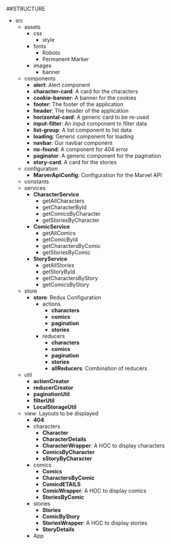 ##STRUCTURE

- src
  - assets
    - css
      - style
    - fonts
      - Roboto
      - Permanent Marker
    - images
      - banner
  - components
    - **alert**: Alert component
    - **character-card**: A card for the characters
    - **cookie-banner**: A banner for the cookies
    - **footer**: The footer of the application
    - **header**: The header of the application
    - **horizontal-card**: A generic card to be re-used
    - **input-filter**: An input component to filter data
    - **list-group**: A list component to list data
    - **loading**: Generic component for loading
    - **navbar**: Our navbar component
    - **no-found**: A component for 404 error
    - **paginator**: A generic component for the pagination
    - **story-card**: A card for the stories
  - configuration
    - **MarverApiConfig**: Configuration for the Marvel API
  - constants
  - services
    - **CharacterService**
      - getAllCharacters
      - getCharacterById
      - getComicsByCharacter
      - getStoriesByCharacter
    - **ComicService**
      - getAllComics
      - getComicById
      - getCharactersByComic
      - getStoriesByComic
    - **StoryService**
      - getAllStories
      - getStoryById
      - getCharactersByStory
      - getComicsByStory
  - store
    - **store**: Redux Configuration
      - actions
        - **characters**
        - **comics**
        - **pagination**
        - **stories**
      - reducers
        - **characters**
        - **comics**
        - **pagination**
        - **stories**
        - **allReducers**: Combination of reducers
  - util
    - **actionCreator**
    - **reducerCreator**
    - **paginationUtil**
    - **filterUtil**
    - **LocalStorageUtil**
  - view: Layouts to be displayed
    - **404**
    - characters
      - **Character**
      - **CharacterDetails**
      - **CharacterWrapper**: A HOC to display characters
      - **ComicsByCharacter**
      - **sStoryByCharacter**
    - comics
      - **Comics**
      - **CharactersByComic**
      - **ComicdETAILS**
      - **ComicWrapper**: A HOC to display comics
      - **StoriesByComic**
    - stories
      - **Stories**
      - **ComicByStory**
      - **StoriesWrapper**: A HOC to display stories
      - **StoryDetails**
    - App
